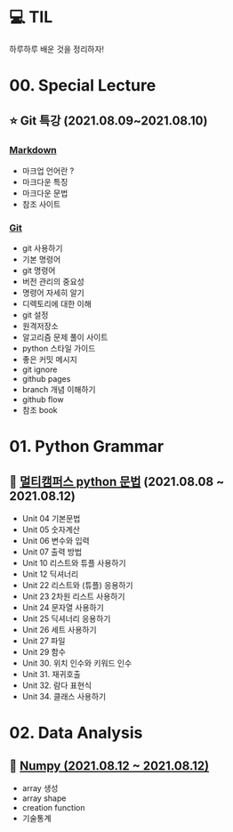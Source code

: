 # 💻 TIL 

하루하루 배운 것을 정리하자! 



# 00. Special Lecture

## ⭐ Git 특강 (2021.08.09~2021.08.10)

### 	[Markdown](https://github.com/handhak0/TIL/blob/master/00.Spcial_Lecture/00.Special_Lecture_Markdown.md) 

- 마크업 언어란 ?
- 마크다운 특징
- 마크다운 문법
- 참조 사이트

### 	[Git](https://github.com/handhak0/TIL/blob/master/00.Spcial_Lecture/00.Special_Lecture_Git.md)

- git 사용하기
- 기본 명령어 
- git 명령어 
- 버전 관리의 중요성 
- 명령어 자세히 알기 
- 디렉토리에 대한 이해 
- git 설정
- 원격저장소 
- 알고리즘 문제 풀이 사이트 
- python 스타일 가이드 
- 좋은 커밋 메시지 
- git ignore 
- github pages 
- branch 개념 이해하기 
- github flow 
- 참조 book 



# 01. Python Grammar

## 📕 [멀티캠퍼스 python 문법](https://github.com/handhak0/TIL/blob/master/01.Python_Grammar/01.Python_Grammar.md) (2021.08.08 ~ 2021.08.12)

- Unit 04 기본문법
- Unit 05 숫자계산 
- Unit 06 변수와 입력 
- Unit 07 출력 방법
- Unit 10 리스트와 튜플 사용하기
- Unit 12 딕셔너리 
- Unit 22 리스트와 (튜플) 응용하기
- Unit 23 2차원 리스트 사용하기 
- Unit 24 문자열 사용하기 
- Unit 25 딕셔너리 응용하기 
- Unit 26 세트 사용하기
- Unit 27 파일 
- Unit 29 함수 
- Unit 30. 위치 인수와 키워드 인수 
- Unit 31. 재귀호출 
- Unit 32. 람다 표현식 
- Unit 34. 클래스 사용하기



# 02. Data Analysis 

## 📒 [Numpy (2021.08.12 ~ 2021.08.12)](https://github.com/handhak0/TIL/blob/master/02.Data_Analysis/02.Data_Analysis_Numpy.md)

- array 생성 
- array shape 
- creation function 
- 기술통계
